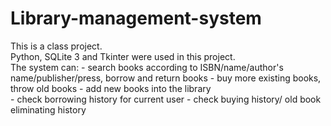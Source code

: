 # Library-management-system
This is a class project.  
Python, SQLite 3 and Tkinter were used in this project.  
The system can: 
    - search books according to ISBN/name/author's name/publisher/press, borrow and return books
    - buy more existing books, throw old books
    - add new books into the library  
    - check borrowing history for current user
    - check buying history/ old book eliminating history
